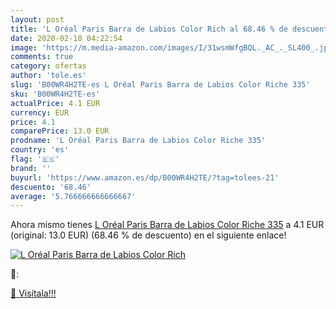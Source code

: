 ```yaml
---
layout: post
title: 'L Oréal Paris Barra de Labios Color Rich al 68.46 % de descuento'
date: 2020-02-10 04:22:54
image: 'https://m.media-amazon.com/images/I/31wsmWfgBQL._AC_._SL400_.jpg'
comments: true
category: ofertas
author: 'tole.es'
slug: 'B00WR4H2TE-es L Oréal Paris Barra de Labios Color Riche 335'
sku: 'B00WR4H2TE-es'
actualPrice: 4.1 EUR
currency: EUR
price: 4.1
comparePrice: 13.0 EUR
prodname: 'L Oréal Paris Barra de Labios Color Riche 335'
country: 'es'
flag: '🇪🇸'
brand: ''
buyurl: 'https://www.amazon.es/dp/B00WR4H2TE/?tag=tolees-21'
descuento: '68.46'
average: '5.766666666666667'
---
```


Ahora mismo tienes [L Oréal Paris Barra de Labios Color Riche 335](https://www.amazon.es/dp/B00WR4H2TE/?tag=tolees-21) a 4.1 EUR (original: 13.0 EUR) (68.46 %  de descuento) en el siguiente enlace!

[![L Oréal Paris Barra de Labios Color Rich](https://m.media-amazon.com/images/I/31wsmWfgBQL._AC_._SL400_.jpg)](https://www.amazon.es/dp/B00WR4H2TE/?tag=tolees-21)

🔎:


[🛒 Visítala!!!](https://www.amazon.es/dp/B00WR4H2TE/?tag=tolees-21)
